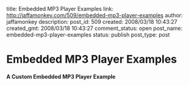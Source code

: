 title: Embedded MP3 Player Examples
link: http://jaffamonkey.com/509/embedded-mp3-player-examples
author: jaffamonkey
description: 
post_id: 509
created: 2008/03/18 10:43:27
created_gmt: 2008/03/18 10:43:27
comment_status: open
post_name: embedded-mp3-player-examples
status: publish
post_type: post

# Embedded MP3 Player Examples

#### A Custom Embedded MP3 Player Example